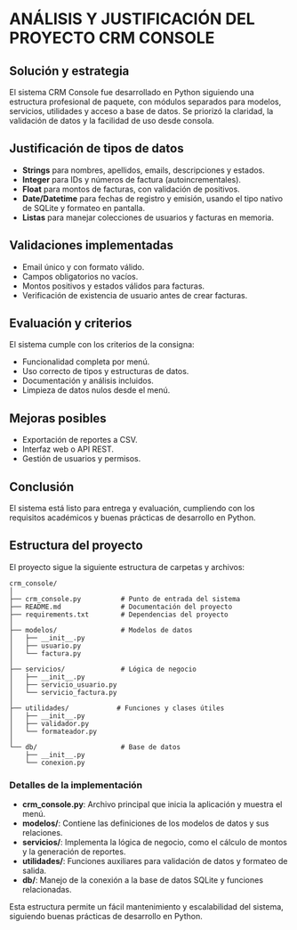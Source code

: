 # ANÁLISIS Y JUSTIFICACIÓN DEL PROYECTO CRM CONSOLE

## Solución y estrategia
El sistema CRM Console fue desarrollado en Python siguiendo una estructura profesional de paquete, con módulos separados para modelos, servicios, utilidades y acceso a base de datos. Se priorizó la claridad, la validación de datos y la facilidad de uso desde consola.

## Justificación de tipos de datos
- **Strings** para nombres, apellidos, emails, descripciones y estados.
- **Integer** para IDs y números de factura (autoincrementales).
- **Float** para montos de facturas, con validación de positivos.
- **Date/Datetime** para fechas de registro y emisión, usando el tipo nativo de SQLite y formateo en pantalla.
- **Listas** para manejar colecciones de usuarios y facturas en memoria.

## Validaciones implementadas
- Email único y con formato válido.
- Campos obligatorios no vacíos.
- Montos positivos y estados válidos para facturas.
- Verificación de existencia de usuario antes de crear facturas.

## Evaluación y criterios
El sistema cumple con los criterios de la consigna:
- Funcionalidad completa por menú.
- Uso correcto de tipos y estructuras de datos.
- Documentación y análisis incluidos.
- Limpieza de datos nulos desde el menú.

## Mejoras posibles
- Exportación de reportes a CSV.
- Interfaz web o API REST.
- Gestión de usuarios y permisos.

## Conclusión
El sistema está listo para entrega y evaluación, cumpliendo con los requisitos académicos y buenas prácticas de desarrollo en Python.

## Estructura del proyecto
El proyecto sigue la siguiente estructura de carpetas y archivos:

```
crm_console/
│
├── crm_console.py          # Punto de entrada del sistema
├── README.md               # Documentación del proyecto
├── requirements.txt        # Dependencias del proyecto
│
├── modelos/                # Modelos de datos
│   ├── __init__.py
│   ├── usuario.py
│   └── factura.py
│
├── servicios/              # Lógica de negocio
│   ├── __init__.py
│   ├── servicio_usuario.py
│   └── servicio_factura.py
│
├── utilidades/            # Funciones y clases útiles
│   ├── __init__.py
│   ├── validador.py
│   └── formateador.py
│
└── db/                     # Base de datos
    ├── __init__.py
    └── conexion.py
```

### Detalles de la implementación
- **crm_console.py**: Archivo principal que inicia la aplicación y muestra el menú.
- **modelos/**: Contiene las definiciones de los modelos de datos y sus relaciones.
- **servicios/**: Implementa la lógica de negocio, como el cálculo de montos y la generación de reportes.
- **utilidades/**: Funciones auxiliares para validación de datos y formateo de salida.
- **db/**: Manejo de la conexión a la base de datos SQLite y funciones relacionadas.

Esta estructura permite un fácil mantenimiento y escalabilidad del sistema, siguiendo buenas prácticas de desarrollo en Python.
